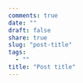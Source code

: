 ```yaml
---
comments: true
date: ""
draft: false
share: true
slug: "post-title"
tags:
  - ""
title: "Post title"
---
```


